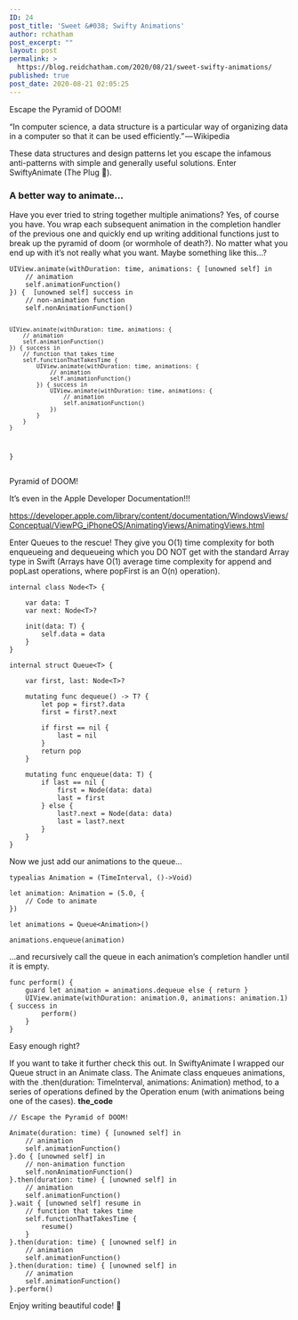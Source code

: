 ```yaml
---
ID: 24
post_title: 'Sweet &#038; Swifty Animations'
author: rchatham
post_excerpt: ""
layout: post
permalink: >
  https://blog.reidchatham.com/2020/08/21/sweet-swifty-animations/
published: true
post_date: 2020-08-21 02:05:25
---
```

<div class="note-wrapper">

Escape the Pyramid of DOOM!

“In computer science, a data structure is a particular way of organizing data in a computer so that it can be used efficiently.” — Wikipedia

These data structures and design patterns let you escape the infamous anti-patterns with simple and generally useful solutions. Enter SwiftyAnimate (The Plug 🔌).
<h3 id="A better way to animate…">A better way to animate…</h3>
Have you ever tried to string together multiple animations? Yes, of course you have. You wrap each subsequent animation in the completion handler of the previous one and quickly end up writing additional functions just to break up the pyramid of doom (or wormhole of death?). No matter what you end up with it’s not really what you want. Maybe something like this…?
<pre><code class="code-multiline">UIView.animate(withDuration: time, animations: { [unowned self] in
    // animation
    self.animationFunction()
}) {  [unowned self] success in
    // non-animation function
    self.nonAnimationFunction()

    UIView.animate(withDuration: time, animations: {
        // animation
        self.animationFunction()
    }) { success in
        // function that takes time
        self.functionThatTakesTime {
            UIView.animate(withDuration: time, animations: {
                // animation
                self.animationFunction()
            }) { success in
                UIView.animate(withDuration: time, animations: {
                    // animation
                    self.animationFunction()
                })
            }
        }
    }
}</code></pre>
Pyramid of DOOM!

It’s even in the Apple Developer Documentation!!!

<a href="https://developer.apple.com/library/content/documentation/WindowsViews/Conceptual/ViewPG_iPhoneOS/AnimatingViews/AnimatingViews.html">https://developer.apple.com/library/content/documentation/WindowsViews/Conceptual/ViewPG_iPhoneOS/AnimatingViews/AnimatingViews.html</a>

Enter Queues to the rescue! They give you O(1) time complexity for both enqueueing and dequeueing which you DO NOT get with the standard Array type in Swift (Arrays have O(1) average time complexity for append and popLast operations, where popFirst is an O(n) operation).
<pre><code class="code-multiline">internal class Node&lt;T&gt; {

    var data: T
    var next: Node&lt;T&gt;?

    init(data: T) {
        self.data = data
    }
}

internal struct Queue&lt;T&gt; {

    var first, last: Node&lt;T&gt;?

    mutating func dequeue() -&gt; T? {
        let pop = first?.data
        first = first?.next

        if first == nil {
            last = nil
        }
        return pop
    }

    mutating func enqueue(data: T) {
        if last == nil {
            first = Node(data: data)
            last = first
        } else {
            last?.next = Node(data: data)
            last = last?.next
        }
    }
}</code></pre>
Now we just add our animations to the queue…
<pre><code class="code-multiline">typealias Animation = (TimeInterval, ()-&gt;Void)

let animation: Animation = (5.0, {
    // Code to animate
})

let animations = Queue&lt;Animation&gt;()

animations.enqueue(animation)</code></pre>
…and recursively call the queue in each animation’s completion handler until it is empty.
<pre><code class="code-multiline">func perform() {
    guard let animation = animations.dequeue else { return }
    UIView.animate(withDuration: animation.0, animations: animation.1) { success in
        perform()
    }
}</code></pre>
Easy enough right?

If you want to take it further check this out. In SwiftyAnimate I wrapped our Queue struct in an Animate class. The Animate class enqueues animations, with the .then(duration: TimeInterval, animations: Animation) method, to a series of operations defined by the Operation enum (with animations being one of the cases). <b>the_code</b>
<pre><code class="code-multiline">// Escape the Pyramid of DOOM!

Animate(duration: time) { [unowned self] in
    // animation
    self.animationFunction()
}.do { [unowned self] in
    // non-animation function
    self.nonAnimationFunction()
}.then(duration: time) { [unowned self] in
    // animation
    self.animationFunction()
}.wait { [unowned self] resume in
    // function that takes time
    self.functionThatTakesTime {
        resume()
    }
}.then(duration: time) { [unowned self] in
    // animation
    self.animationFunction()
}.then(duration: time) { [unowned self] in
    // animation
    self.animationFunction()
}.perform()</code></pre>
Enjoy writing beautiful code! 🎉

</div>